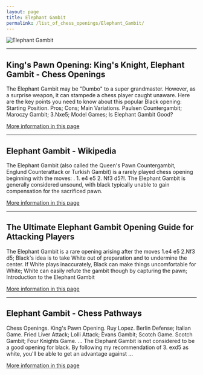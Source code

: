 ```yaml
---
layout: page
title: Elephant Gambit
permalink: /list_of_chess_openings/Elephant_Gambit/
---
```


![Elephant Gambit](https://www.thechesswebsite.com/wp-content/uploads/2019/04/elephant-gambit.png)

---

## King's Pawn Opening: King's Knight, Elephant Gambit - Chess Openings

The Elephant Gambit may be "Dumbo" to a super grandmaster. However, as a surprise weapon, it can stampede a chess player caught unaware. Here are the key points you need to know about this popular Black opening: Starting Position. Pros; Cons; Main Variations. Paulsen Countergambit; Maroczy Gambit; 3.Nxe5; Model Games; Is Elephant Gambit Good?

[More information in this page](https://www.chess.com/openings/Kings-Pawn-Opening-Kings-Knight-Elephant-Gambit)

---

## Elephant Gambit - Wikipedia

The Elephant Gambit (also called the Queen's Pawn Countergambit, Englund Counterattack or Turkish Gambit) is a rarely played chess opening beginning with the moves: . 1. e4 e5 2. Nf3 d5?!. The Elephant Gambit is generally considered unsound, with black typically unable to gain compensation for the sacrificed pawn.

[More information in this page](https://en.wikipedia.org/wiki/Elephant_Gambit)

---

## The Ultimate Elephant Gambit Opening Guide for Attacking Players

The Elephant Gambit is a rare opening arising after the moves 1.e4 e5 2.Nf3 d5; Black's idea is to take White out of preparation and to undermine the center. If White plays inaccurately, Black can make things uncomfortable for White; White can easily refute the gambit though by capturing the pawn; Introduction to the Elephant Gambit

[More information in this page](https://www.chessable.com/blog/elephant-gambit/)

---

## Elephant Gambit - Chess Pathways

Chess Openings. King's Pawn Opening. Ruy Lopez. Berlin Defense; Italian Game. Fried Liver Attack; Lolli Attack; Evans Gambit; Scotch Game. Scotch Gambit; Four Knights Game. ... The Elephant Gambit is not considered to be a good opening for black. By following my recommendation of 3. exd5 as white, you'll be able to get an advantage against ...

[More information in this page](https://chesspathways.com/chess-openings/kings-pawn-opening/elephant-gambit/)

